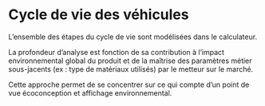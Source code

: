 # Cycle de vie des véhicules

L’ensemble des étapes du cycle de vie sont modélisées dans le calculateur.

La profondeur d’analyse est fonction de sa contribution à l’impact environnemental global du produit et de la maîtrise des paramètres métier sous-jacents (ex : type de matériaux utilisés) par le metteur sur le marché.

Cette approche permet de se concentrer sur ce qui compte d’un point de vue écoconception et affichage environnemental.
